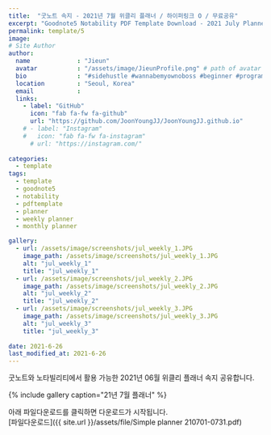```yaml
---
title:  "굿노트 속지 - 2021년 7월 위클리 플래너 / 하이퍼링크 O / 무료공유"
excerpt: "Goodnote5 Notability PDF Template Download - 2021 July Planner"
permalink: template/5
image: 
# Site Author
author:
  name             : "Jieun"
  avatar           : "/assets/image/JieunProfile.png" # path of avatar image, e.g. "/assets/images/bio-photo.jpg"
  bio              : "#sidehustle #wannabemyownoboss #beginner #programmer"
  location         : "Seoul, Korea"
  email            :
  links:
    - label: "GitHub"
      icon: "fab fa-fw fa-github"
      url: "https://github.com/JoonYoungJJ/JoonYoungJJ.github.io"
    # - label: "Instagram"
    #   icon: "fab fa-fw fa-instagram"
      # url: "https://instagram.com/"
      
categories:
  - template
tags:
  - template
  - goodnote5
  - notability
  - pdftemplate
  - planner
  - weekly planner
  - monthly planner

gallery:
  - url: /assets/image/screenshots/jul_weekly_1.JPG
    image_path: /assets/image/screenshots/jul_weekly_1.JPG
    alt: "jul_weekly_1"
    title: "jul_weekly_1"
  - url: /assets/image/screenshots/jul_weekly_2.JPG
    image_path: /assets/image/screenshots/jul_weekly_2.JPG
    alt: "jul_weekly_2"
    title: "jul_weekly_2"
  - url: /assets/image/screenshots/jul_weekly_3.JPG
    image_path: /assets/image/screenshots/jul_weekly_3.JPG
    alt: "jul_weekly_3"
    title: "jul_weekly_3"
 
date: 2021-6-26
last_modified_at: 2021-6-26
---
```


굿노트와 노타빌리티에서 활용 가능한 2021년 06월 위클리 플래너 속지 공유합니다.  

{% include gallery caption="21년 7월 플래너" %}    
  
아래 파일다운로드를 클릭하면 다운로드가 시작됩니다.  
[파일다운로드]({{ site.url }}/assets/file/Simple planner 210701-0731.pdf)  
  
